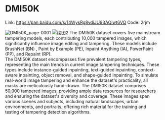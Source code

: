 # DMI50K
Link: https://pan.baidu.com/s/14WysRg8vdiJU93AQiwt6VQ Code: 2rjm 

![DMI50K_page-0001](https://github.com/user-attachments/assets/a56e7c02-11e6-4156-bbe6-7f08f9e47e5e)
![绘图2](https://github.com/user-attachments/assets/667c222b-1b74-4726-8651-157d34eabdf7)
  The DMI50K dataset covers five mainstream tampering models, each contributing 10,000 tampered images, which significantly influence image editing and tampering. These models include BrushNet (BN) , Paint by Example (PE), Inpaint Anything (IA), PowerPaint (PP), and Repaint (RP).	
  The DMI50K dataset encompasses five prevalent tampering types, representing the main trends in current image tampering techniques. These types include instance-guided inpainting, text-guided inpainting, context-aware inpainting, object removal, and shape-guided inpainting. To simulate real-world image tampering and enhance the dataset's practicality, all masks are meticulously hand-drawn.
  The DMI50K dataset comprises 50,000 tampered images, providing ample data resources for researchers and ensuring the dataset's diversity and coverage. These images span various scenes and subjects, including natural landscapes, urban environments, and portraits, offering rich material for the training and testing of tampering detection algorithms.

